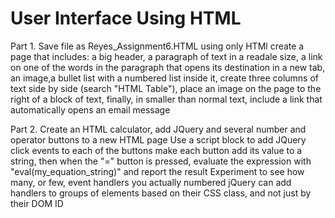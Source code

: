 # User Interface Using HTML
Part 1.
Save file as Reyes_Assignment6.HTML
using only HTMl create a page that includes: a big header, a paragraph of text
in a readale size, a link on one of the words in the paragraph that opens
its destination in a new tab, an image,a bullet list with a numbered list inside
it, create three columns of text side by side (search "HTML Table"), place an
image on the page to the right of a block of text, finally, in smaller than
normal text, include a link that automatically opens an email message

Part 2.
Create an HTML calculator, add JQuery and several number and operator buttons to
a new HTML page
Use a script block to add JQuery click events to each of the buttons
make each button add its value to a string, then when the "=" button is pressed,
evaluate the expression with "eval(my_equation_string)" and report the result
Experiment to see how many, or few, event handlers you actually numbered
jQuery can add handlers to groups of elements based on their CSS class, and
not just by their DOM ID
